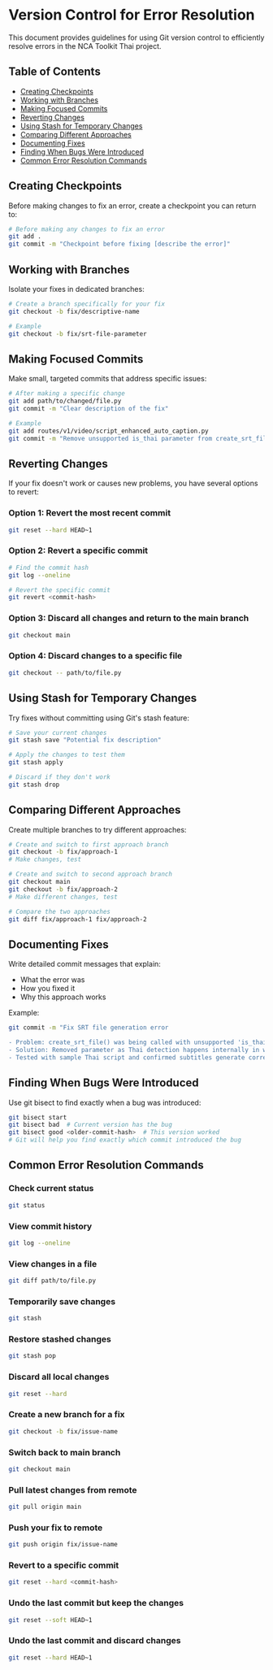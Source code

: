 # Version Control for Error Resolution

This document provides guidelines for using Git version control to efficiently resolve errors in the NCA Toolkit Thai project.

## Table of Contents
- [Creating Checkpoints](#creating-checkpoints)
- [Working with Branches](#working-with-branches)
- [Making Focused Commits](#making-focused-commits)
- [Reverting Changes](#reverting-changes)
- [Using Stash for Temporary Changes](#using-stash-for-temporary-changes)
- [Comparing Different Approaches](#comparing-different-approaches)
- [Documenting Fixes](#documenting-fixes)
- [Finding When Bugs Were Introduced](#finding-when-bugs-were-introduced)
- [Common Error Resolution Commands](#common-error-resolution-commands)

## Creating Checkpoints

Before making changes to fix an error, create a checkpoint you can return to:

```bash
# Before making any changes to fix an error
git add .
git commit -m "Checkpoint before fixing [describe the error]"
```

## Working with Branches

Isolate your fixes in dedicated branches:

```bash
# Create a branch specifically for your fix
git checkout -b fix/descriptive-name

# Example
git checkout -b fix/srt-file-parameter
```

## Making Focused Commits

Make small, targeted commits that address specific issues:

```bash
# After making a specific change
git add path/to/changed/file.py
git commit -m "Clear description of the fix"

# Example
git add routes/v1/video/script_enhanced_auto_caption.py
git commit -m "Remove unsupported is_thai parameter from create_srt_file call"
```

## Reverting Changes

If your fix doesn't work or causes new problems, you have several options to revert:

### Option 1: Revert the most recent commit

```bash
git reset --hard HEAD~1
```

### Option 2: Revert a specific commit

```bash
# Find the commit hash
git log --oneline

# Revert the specific commit
git revert <commit-hash>
```

### Option 3: Discard all changes and return to the main branch

```bash
git checkout main
```

### Option 4: Discard changes to a specific file

```bash
git checkout -- path/to/file.py
```

## Using Stash for Temporary Changes

Try fixes without committing using Git's stash feature:

```bash
# Save your current changes
git stash save "Potential fix description"

# Apply the changes to test them
git stash apply

# Discard if they don't work
git stash drop
```

## Comparing Different Approaches

Create multiple branches to try different approaches:

```bash
# Create and switch to first approach branch
git checkout -b fix/approach-1
# Make changes, test

# Create and switch to second approach branch
git checkout main
git checkout -b fix/approach-2
# Make different changes, test

# Compare the two approaches
git diff fix/approach-1 fix/approach-2
```

## Documenting Fixes

Write detailed commit messages that explain:
- What the error was
- How you fixed it
- Why this approach works

Example:
```bash
git commit -m "Fix SRT file generation error

- Problem: create_srt_file() was being called with unsupported 'is_thai' parameter
- Solution: Removed parameter as Thai detection happens internally in wrap_thai_text()
- Tested with sample Thai script and confirmed subtitles generate correctly"
```

## Finding When Bugs Were Introduced

Use git bisect to find exactly when a bug was introduced:

```bash
git bisect start
git bisect bad  # Current version has the bug
git bisect good <older-commit-hash>  # This version worked
# Git will help you find exactly which commit introduced the bug
```

## Common Error Resolution Commands

### Check current status

```bash
git status
```

### View commit history

```bash
git log --oneline
```

### View changes in a file

```bash
git diff path/to/file.py
```

### Temporarily save changes

```bash
git stash
```

### Restore stashed changes

```bash
git stash pop
```

### Discard all local changes

```bash
git reset --hard
```

### Create a new branch for a fix

```bash
git checkout -b fix/issue-name
```

### Switch back to main branch

```bash
git checkout main
```

### Pull latest changes from remote

```bash
git pull origin main
```

### Push your fix to remote

```bash
git push origin fix/issue-name
```

### Revert to a specific commit

```bash
git reset --hard <commit-hash>
```

### Undo the last commit but keep the changes

```bash
git reset --soft HEAD~1
```

### Undo the last commit and discard changes

```bash
git reset --hard HEAD~1
```
